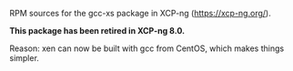 RPM sources for the gcc-xs package in XCP-ng (https://xcp-ng.org/).

**This package has been retired in XCP-ng 8.0.**

Reason: xen can now be built with gcc from CentOS, which makes things simpler.
